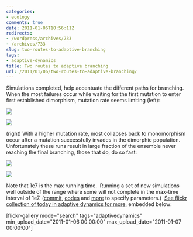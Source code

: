 ```yaml
---
categories:
- ecology
comments: true
date: 2011-01-06T10:56:11Z
redirects:
- /wordpress/archives/733
- /archives/733
slug: two-routes-to-adaptive-branching
tags:
- adaptive-dynamics
title: Two routes to adaptive branching
url: /2011/01/06/two-routes-to-adaptive-branching/
---
```


Simulations completed, help accentuate the different paths for branching.  When the most failures occur while waiting for the first mutation to enter first established dimorphism, mutation rate seems limiting (left):

![]( http://farm6.staticflickr.com/5082/5330189191_a102ab6930_o.png )


![]( http://farm6.staticflickr.com/5003/5330799994_d9d050c587_o.png )


(right) With a higher mutation rate, most collapses back to monomorphism occur after a mutation successfully invades in the dimorphic population. Unfortunately these runs result in large fraction of the ensemble never reaching the final branching, those that do, do so fast:

![]( http://farm6.staticflickr.com/5044/5330262645_409b7f722e_o.png )


![]( http://farm6.staticflickr.com/5243/5330873676_00a39384f4_o.png )


Note that 1e7 is the max running time.  Running a set of new simulations well outside of the range where some will not complete in the max-time interval of 1e7. ([commit](https://github.com/cboettig/AdaptiveDynamics/commit/bb0dd7111f696a1de2654a21df6d03068ac6fae6), [codes](https://github.com/cboettig/AdaptiveDynamics/blob/bb0dd7111f696a1de2654a21df6d03068ac6fae6/demos/fewmore.R) and [more](https://github.com/cboettig/AdaptiveDynamics/blob/593b0ac13b6065aa77c9235edeafdafe4cc0fe8a/demos/step_limited.R) to specify parameters.)  [See flickr collection of today in adaptive dynamics for more](http://www.flickr.com/search/?q=adaptivedynamics&m=tags&d=taken-20110106-20110106&ss=0&ct=0&mt=all&w=46456847%40N08&adv=1), embedded below:

[flickr-gallery mode="search" tags="adaptivedynamics" min_upload_date="2011-01-06 00:00:00" max_upload_date="2011-01-07 00:00:00"]
